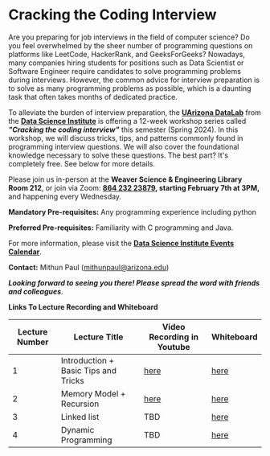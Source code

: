 # Cracking the Coding Interview

Are you preparing for job interviews in the field of computer science? Do you feel overwhelmed by the sheer number of programming questions on platforms like LeetCode, HackerRank, and GeeksForGeeks? Nowadays, many companies hiring students for positions such as Data Scientist or Software Engineer require candidates to solve programming problems during interviews. However, the common advice for interview preparation is to solve as many programming problems as possible, which is a daunting task that often takes months of dedicated practice.

To alleviate the burden of interview preparation, the **[UArizona DataLab](https://www.datascience.arizona.edu/education/uarizona-datalab)** from the  [**Data Science Institute**](https://www.datascience.arizona.edu/) is offering a 12-week workshop series called ***"Cracking the coding interview"*** this semester (Spring 2024). In this workshop, we will discuss tricks, tips, and patterns commonly found in programming interview questions. We will also cover the foundational knowledge necessary to solve these questions. The best part? It's completely free. See below for more details.

Please join us in-person at the **Weaver Science & Engineering Library Room 212**, or join via Zoom: **[864 232 23879](https://arizona.zoom.us/j/86423223879), starting February 7th at 3PM,** and happening every Wednesday.

**Mandatory Pre-requisites:** Any programming experience including python

**Preferred Pre-requisites:** Familiarity with C programming and Java.

For more information, please visit the **[Data Science Institute Events Calendar](https://www.datascience.arizona.edu/events/cracking-coding-interview)**.

**Contact:**  Mithun Paul (mithunpaul@arizona.edu)

***Looking forward to seeing you there! Please spread the word with friends and colleagues***.

**Links To Lecture Recording and Whiteboard**


|Lecture Number  | Lecture Title  | Video Recording in Youtube  | Whiteboard  |
| ------------- | ------------- | ------------- | ------------- |
| 1  | Introduction + Basic Tips and Tricks  | [here](https://youtu.be/AJL5d6a9Etc?si=1dsAqC5MLKbkqXuc) | [here](https://miro.com/app/board/uXjVNwSCIxo=/?share_link_id=171457613240) |
| 2  | Memory Model + Recursion  | [here](https://youtu.be/syoN5dkQGmw?si=pXX-eHWX0JCUMTCY) | [here](https://miro.com/app/board/uXjVNsikPx4=/?share_link_id=372872009165) |
| 3  | Linked list  | TBD| [here](https://miro.com/app/board/uXjVNvuUU3w=/?share_link_id=773277918204) |
| 4  | Dynamic Programming  | TBD | [here](https://drive.google.com/file/d/1aXmAOYb8S6_XLfgGdr-DL3haxlvnk6Qb/view?usp=drive_link) |


